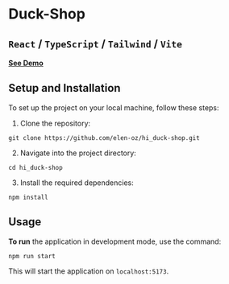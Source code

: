 # Duck-Shop

## `React` / `TypeScript` / `Tailwind` / `Vite`

**[See Demo](https://hi-duck-shop.vercel.app/)**

## Setup and Installation

To set up the project on your local machine, follow these steps:

1. Clone the repository:

```
git clone https://github.com/elen-oz/hi_duck-shop.git
```

2. Navigate into the project directory:

```
cd hi_duck-shop
```

3. Install the required dependencies:

```
npm install
```

## Usage

**To run** the application in development mode, use the command:

```
npm run start
```

This will start the application on `localhost:5173`.
